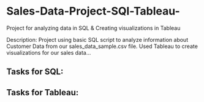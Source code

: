 # Sales-Data-Project-SQl-Tableau-
Project for analyzing data in SQL &amp; Creating visualizations in Tableau

Description: Project using basic SQL script to analyze information about Customer Data from our sales_data_sample.csv file. Used Tableau to create visualizations for our sales data...

Tasks for SQL:
-




Tasks for Tableau:
-
